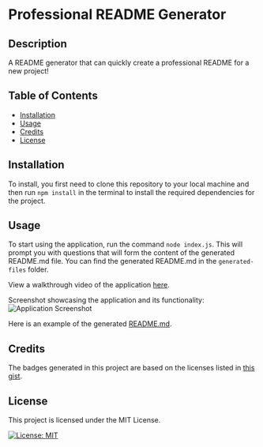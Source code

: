 # Professional README Generator

## Description
A README generator that can quickly create a professional README for a new project!

## Table of Contents
- [Installation](#installation)
- [Usage](#usage)
- [Credits](#credits)
- [License](#license)

## Installation

To install, you first need to clone this repository to your local machine and then run `npm install` in the terminal to install the required dependencies for the project.

## Usage

To start using the application, run the command `node index.js`. This will prompt you with questions that will form the content of the generated README.md file. You can find the generated README.md in the `generated-files` folder.

View a walkthrough video of the application [here](/).

Screenshot showcasing the application and its functionality:
![Application Screenshot](.assets/images/screenshot)

Here is an example of the generated [README.md](/generated-files/README.md).

## Credits

The badges generated in this project are based on the licenses listed in [this gist](https://gist.github.com/lukas-h/2a5d00690736b4c3a7ba).

## License

This project is licensed under the MIT License.

[![License: MIT](https://img.shields.io/badge/License-MIT-yellow.svg)](https://opensource.org/licenses/MIT)


